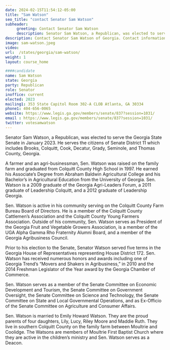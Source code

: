 ```yaml
---
date: 2024-02-15T11:54:12-05:00
title: "Sam Watson"
seo_title: "contact Senator Sam Watson"
subheader:
     greeting: Contact Senator Sam Watson
     description: Senator Sam Watson, a Republican, was elected to serve the Georgia State Senate in January 2023. He serves the citizens of Senate District 11 which includes Brooks, Colquitt, Cook, Decatur, Grady, Seminole, and Thomas County, Georgia.
description: Contact Senator Sam Watson of Georgia. Contact information for Sam Watson includes email address, phone number, and mailing address.
image: sam-watson.jpeg
video:
url:  /states/georgia/sam-watson/
weight: 1
layout: course_home

####candidate
name: Sam Watson
state: Georgia
party: Republican
role: Senator
inoffice: current
elected: 2023
mailing1: 353 State Capitol Room 302-A CLOB Atlanta, GA 30334
phone1: 404-656-0065
website: https://www.legis.ga.gov/members/senate/837?session=1031/
email : https://www.legis.ga.gov/members/senate/837?session=1031/
twitter: votesamwatson
---
```


Senator Sam Watson, a Republican, was elected to serve the Georgia State Senate in January 2023. He serves the citizens of Senate District 11 which includes Brooks, Colquitt, Cook, Decatur, Grady, Seminole, and Thomas County, Georgia.

A farmer and an agri-businessman, Sen. Watson was raised on the family farm and graduated from Colquitt County High School in 1997. He earned his Associate’s Degree from Abraham Baldwin Agricultural College and his Bachelor’s in Agricultural Education from the University of Georgia. Sen. Watson is a 2009 graduate of the Georgia Agri-Leaders Forum, a 2011 graduate of Leadership Colquitt, and a 2012 graduate of Leadership Georgia.

Sen. Watson is active in his community serving on the Colquitt County Farm Bureau Board of Directors. He is a member of the Colquitt County Cattlemen’s Association and the Colquitt County Young Farmers Association. Outside of his community, Sen. Watson serves as President of the Georgia Fruit and Vegetable Growers Association, is a member of the UGA Alpha Gamma Rho Fraternity Alumni Board, and a member of the Georgia Agribusiness Council.

Prior to his election to the Senate, Senator Watson served five terms in the Georgia House of Representatives representing House District 172. Sen. Watson has received numerous honors and awards including one of Georgia Trend’s “Movers and Shakers in Agribusiness,” in 2010 and the 2014 Freshman Legislator of the Year award by the Georgia Chamber of Commerce.

Sen. Watson serves as a member of the Senate Committee on Economic Development and Tourism, the Senate Committee on Government Oversight, the Senate Committee on Science and Technology, the Senate Committee on State and Local Governmental Operations, and as Ex-Officio of the Senate Committee on Agriculture and Consumer Affairs.

Sen. Watson is married to Emily Howard Watson. They are the proud parents of four daughters, Lily, Lucy, Riley Moore and Maddie Ruth. They live in southern Colquitt County on the family farm between Moultrie and Coolidge. The Watsons are members of Moultrie First Baptist Church where they are active in the children’s ministry and Sen. Watson serves as a Deacon.
